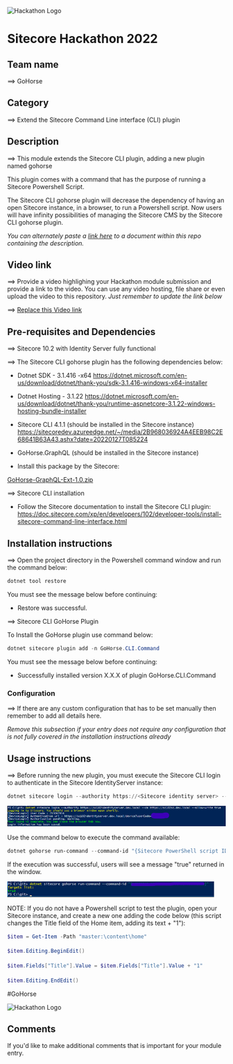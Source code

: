 ![Hackathon Logo](docs/images/hackathon.png?raw=true "Hackathon Logo")
# Sitecore Hackathon 2022  

## Team name
⟹ GoHorse

## Category
⟹ Extend the Sitecore Command Line interface (CLI) plugin

## Description
⟹ This module extends the Sitecore CLI plugin, adding a new plugin named gohorse

 This plugin comes with a command that has the purpose of running a Sitecore Powershell Script.

 The Sitecore CLI gohorse plugin will decrease the dependency of having an open Sitecore instance, in a browser, to run a Powershell script. Now users will have infinity possibilities of managing the Sitecore CMS by the Sitecore CLI gohorse plugin.

_You can alternately paste a [link here](#docs) to a document within this repo containing the description._

## Video link
⟹ Provide a video highlighing your Hackathon module submission and provide a link to the video. You can use any video hosting, file share or even upload the video to this repository. _Just remember to update the link below_

⟹ [Replace this Video link](#video-link)



## Pre-requisites and Dependencies
⟹ Sitecore 10.2 with Identity Server fully functional

⟹ The Sitecore CLI gohorse plugin has the following dependencies below:

- Dotnet SDK - 3.1.416 -x64
https://dotnet.microsoft.com/en-us/download/dotnet/thank-you/sdk-3.1.416-windows-x64-installer

- Dotnet Hosting - 3.1.22
https://dotnet.microsoft.com/en-us/download/dotnet/thank-you/runtime-aspnetcore-3.1.22-windows-hosting-bundle-installer

- Sitecore CLI 4.1.1 (should be installed in the Sitecore instance)
https://sitecoredev.azureedge.net/~/media/2B968036924A4EEB98C2E68641B63A43.ashx?date=20220127T085224

- GoHorse.GraphQL (should be installed in the Sitecore instance)
* Install this package by the Sitecore:  
 
[GoHorse-GraphQL-Ext-1.0.zip](/sc-packages/GoHorse-GraphQL-Ext-1.0.zip)

⟹ Sitecore CLI installation
- Follow the Sitecore documentation to install the Sitecore CLI plugin:
https://doc.sitecore.com/xp/en/developers/102/developer-tools/install-sitecore-command-line-interface.html


## Installation instructions
⟹ Open the project directory in the Powershell command window and run the command below:

```powershell
dotnet tool restore
```

You must see the message below before continuing:

* Restore was successful.

⟹ Sitecore CLI GoHorse Plugin

To Install the GoHorse plugin use command below:

```powershell
dotnet sitecore plugin add -n GoHorse.CLI.Command
```

You must see the message below before continuing:

* Successfully installed version X.X.X of plugin GoHorse.CLI.Command

### Configuration
⟹ If there are any custom configuration that has to be set manually then remember to add all details here.

_Remove this subsection if your entry does not require any configuration that is not fully covered in the installation instructions already_

## Usage instructions
⟹ Before running the new plugin, you must execute the Sitecore CLI login to authenticate in the Sitecore IdentityServer instance:

```powershell
dotnet sitecore login --authority https://<Sitecore identity server> --cm http://<Sitecore instance> --allow-write true
```

![Sitecore CLI login](docs/images/sitecore-cli-login.png?raw=true "Sitecore CLI login")

Use the command below to execute the command available:

```powershell
dotnet gohorse run-command --command-id "{Sitecore PowerShell script ID}"
```

If the execution was successful, users will see a message "true" returned in the window.

![Sitecore gohorse execution](docs/images/sitecore-gohorse-execution.png?raw=true "Sitecore gohorse execution")

NOTE:
If you do not have a Powershell script to test the plugin, open your Sitecore instance, and create a new one adding the code below (this script changes the Title field of the Home item, adding its text + "1"):

```powershell
$item = Get-Item -Path "master:\content\home"

$item.Editing.BeginEdit()

$item.Fields["Title"].Value = $item.Fields["Title"].Value + "1"

$item.Editing.EndEdit()
```

#GoHorse

![Hackathon Logo](docs/images/hackathon.png?raw=true "Hackathon Logo")

## Comments
If you'd like to make additional comments that is important for your module entry.
